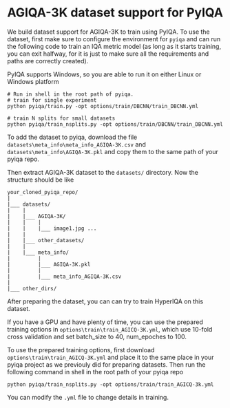 # AGIQA-3K dataset support for PyIQA

We build dataset support for AGIQA-3K to train using PyIQA. 
To use the dataset, first make sure to configure the environment for `pyiqa` and can run the following code to train an IQA metric model (as long as it starts training, you can exit halfway, for it is just to make sure all the requirements and paths are correctly created).

PyIQA supports Windows, so you are able to run it on either Linux or Windows platform

```shell
# Run in shell in the root path of pyiqa.
# train for single experiment
python pyiqa/train.py -opt options/train/DBCNN/train_DBCNN.yml

# train N splits for small datasets
python pyiqa/train_nsplits.py -opt options/train/DBCNN/train_DBCNN.yml
```

To add the dataset to pyiqa, download the file `datasets\meta_info\meta_info_AGIQA-3K.csv` and `datasets\meta_info\AGIQA-3K.pkl` and copy them to the same path of your pyiqa repo. 

Then extract AGIQA-3K dataset to the `datasets/` directory. Now the structure should be like

```
your_cloned_pyiqa_repo/
|
|___ datasets/
|    |
|    |___ AGIQA-3K/
|    |    |
|    |    |___ image1.jpg ...
|    |
|    |___ other_datasets/
|    |
|    |___ meta_info/
|         |
|         |___ AGIQA-3K.pkl
|         |
|         |___ meta_info_AGIQA-3K.csv
|
|___ other_dirs/

```

After preparing the dataset, you can can try to train HyperIQA on this dataset.

If you have a GPU and have plenty of time, you can use the prepared training options in `options\train\train_AGICQ-3K.yml`, which use 10-fold cross validation and set batch_size to 40, num_epoches to 100.

To use the prepared training options, first download  `options\train\train_AGICQ-3K.yml` and place it to the same place in your pyiqa project as we previouly did for preparing datasets. Then run the following command in shell in the root path of your pyiqa repo 

```shell
python pyiqa/train_nsplits.py -opt options/train/train_AGICQ-3k.yml
```

You can modify the `.yml` file to change details in training.



